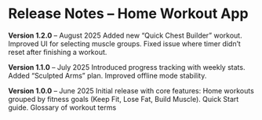 # Release Notes – Home Workout App

**Version 1.2.0** – August 2025
Added new “Quick Chest Builder” workout.
Improved UI for selecting muscle groups.
Fixed issue where timer didn’t reset after finishing a workout.

**Version 1.1.0** – July 2025
Introduced progress tracking with weekly stats.
Added “Sculpted Arms” plan.
Improved offline mode stability.

**Version 1.0.0** – June 2025
Initial release with core features:
Home workouts grouped by fitness goals (Keep Fit, Lose Fat, Build Muscle).
Quick Start guide.
Glossary of workout terms